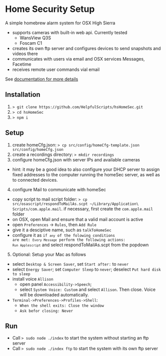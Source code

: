 # Home Security Setup
A simple homebrew alarm system for OSX High Sierra

- supports cameras with built-in web api. Currently tested
    - WansView Q3S
    - Foscam C1
- creates its own ftp server and configures devices to send snapshots and videos there
- communicates with users via email and OSX services Messages, Facetime 
- receives remote user commands vial email

See [documentation for more details](http://helpfulscripts.github.io/hsHomeSec/indexGH.html#!/api/hsHomeSec/0)

## Installation
1. `> git clone https://github.com/HelpfulScripts/hsHomeSec.git`
2. `> cd hsHomeSec`
3. `> npm i`

## Setup
1. create homeCfg.json: `> cp src/config/homeCfg-template.json src/config/homeCfg.json`
2. create a recordings directory: `> mkdir recordings`
3. configure homeCfg.json with server IPs and available cameras
- hint: it may be a good idea to also configure your DHCP server to assign fixed addresses to the computer 
  running the homeSec server, as well as to connected devices.
4. configure Mail to communicate with homeSec
- copy script to mail script folder: `> cp src/osascript/respondToMailAs.scpt ~/Library/Application\ Scripts/com.apple.mail`.
if necessary, first create the `com.apple.mail` folder
- on OSX, open Mail and ensure that a valid mail account is active
- open `Preferences` -> `Rules`, then `Add Rule`
- give it a desciptive name, such as `talkToHomeSec`
- configure it as <code>if `any` of the folowing conditions are met: `Every Message` 
perform the following actions: `Run Applescript`</code> and select respondToMailAs.scpt from the popdown
5. Optional: Setup your Mac as follows
- select `Desktop & Screen Saver`, set `Start after:` to `never`
- select `Energy Saver`; set `Computer Sleep` to `never`; deselect `Put hard disk to sleep`
- install voice `Allison`
    - open panel `Accessibility->Speech`; 
    - select `System Voice: Custom` and select `Allison`. Then close. 
      Voice will be downloaded automatically.
- `Terminal->Preferences->Profiles->Shell`:
    - `When the shell exits: Close the window`
    - `Ask befor closing: Never`

## Run
- Call `> sudo node ./index` to start the system without starting an ftp server
- Call `> sudo node ./index ftp` to start the system with its own ftp server
